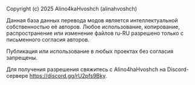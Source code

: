 Copyright (c) 2025 Alino4kaHvoshch (alinahvoshch)

Данная база данных перевода модов является интеллектуальной собственностью её авторов. Любое использование, копирование, распространение или изменение файлов ru-RU разрешено только с письменного согласия авторов.

Публикация или использование в любых проектах без согласия запрещены.

Для получения разрешения свяжитесь с Alino4haHvoshch на Discord-сервере https://discord.gg/rU2pfs9Bky.

